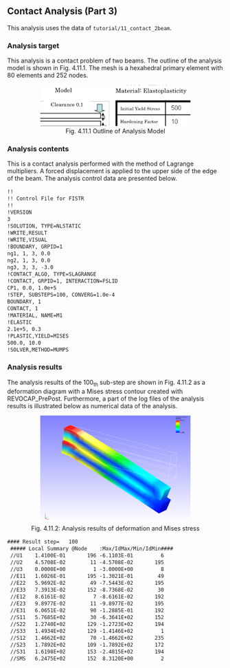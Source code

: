 ## Contact Analysis (Part 3)

This analysis uses the data of `tutorial/11_contact_2beam`.

### Analysis target

This analysis is a contact problem of two beams. The outline of the analysis model is shown in Fig. 4.11.1. The mesh is a hexahedral primary element with 80 elements and 252 nodes.

<div style="text-align: center;">
<img src="./media/tutorial11_01.png" width="350px"><br>
Fig. 4.11.1 Outline of Analysis Model
</div>

### Analysis contents

This is a contact analysis performed with the method of Lagrange multipliers. A forced displacement is applied to the upper side of the edge of the beam. The analysis control data are presented below.

```
!!
!! Control File for FISTR
!!
!VERSION
3
!SOLUTION, TYPE=NLSTATIC
!WRITE,RESULT
!WRITE,VISUAL
!BOUNDARY, GRPID=1
ng1, 1, 3, 0.0
ng2, 1, 3, 0.0
ng3, 3, 3, -3.0
!CONTACT_ALGO, TYPE=SLAGRANGE
!CONTACT, GRPID=1, INTERACTION=FSLID
CP1, 0.0, 1.0e+5
!STEP, SUBSTEPS=100, CONVERG=1.0e-4
BOUNDARY, 1
CONTACT, 1
!MATERIAL, NAME=M1
!ELASTIC
2.1e+5, 0.3
!PLASTIC,YIELD=MISES
500.0, 10.0
!SOLVER,METHOD=MUMPS
```

### Analysis results

The analysis results of the 100<sub>th</sub> sub-step are shown in Fig. 4.11.2 as a deformation diagram with a Mises stress contour created with REVOCAP\_PrePost. Furthermore, a part of the log files of the analysis results is illustrated below as numerical data of the analysis.

<div style="text-align: center;">
<img src="./media/tutorial11_02.png" width="350px"><br>
Fig. 4.11.2: Analysis results of deformation and Mises stress
</div>

```
#### Result step=   100
 ##### Local Summary @Node    :Max/IdMax/Min/IdMin####
 //U1    1.4100E-01       196 -6.1103E-01         6
 //U2    4.5708E-02        11 -4.5708E-02       195
 //U3    0.0000E+00         1 -3.0000E+00         8
 //E11   1.6026E-01       195 -1.3021E-01        49
 //E22   5.9692E-02        49 -7.5443E-02       195
 //E33   7.3913E-02       152 -8.7368E-02        30
 //E12   8.6161E-02         7 -8.6161E-02       192
 //E23   9.8977E-02        11 -9.8977E-02       195
 //E31   6.0651E-02        90 -1.2885E-01       192
 //S11   5.7685E+02        30 -6.3641E+02       152
 //S22   1.2740E+02       129 -1.2723E+02       194
 //S33   1.4934E+02       129 -1.4146E+02         1
 //S12   1.4662E+02        70 -1.4662E+02       235
 //S23   1.7892E+02       109 -1.7892E+02       172
 //S31   1.6198E+02       153 -2.4815E+02       194
 //SMS   6.2475E+02       152  8.3120E+00         2
```


